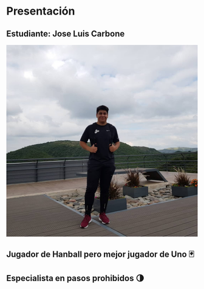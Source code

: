 # Presentación

## Estudiante: Jose Luis Carbone
![mi foto](Joselo.jpg)


## Jugador de Hanball pero mejor jugador de Uno :black_joker:
## Especialista en pasos prohibidos :last_quarter_moon:

